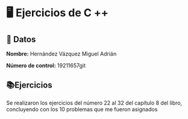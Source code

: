 # 🖥 Ejercicios de C ++

## 🐙 Datos

**Nombre:** Hernández Vázquez Miguel Adrián

**Número de control:** 19211657git 

## 📚Ejercicios

Se realizaron los ejercicios del número 22 al 32 del capítulo 8 del libro, concluyendo con los 10 problemas que me fueron asignados
